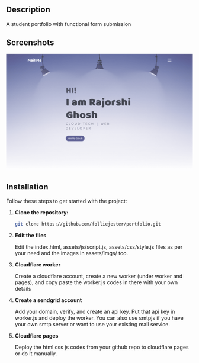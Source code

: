 ## Description

A student portfolio with functional form submission

## Screenshots

![Screenshot](assets/imgs/ss.png)

## Installation

Follow these steps to get started with the project:

1. **Clone the repository:**

   ```bash
   git clone https://github.com/folliejester/portfolio.git

2. **Edit the files**

   Edit the index.html, assets/js/script.js, assets/css/style.js files as per your need and the images in assets/imgs/ too.

3. **Cloudflare worker**

   Create a cloudflare account, create a new worker (under worker and pages), and copy paste the worker.js codes in there with your own details

4. **Create a sendgrid account**

   Add your domain, verify, and create an api key. Put that api key in worker.js and deploy the worker. You can also use smtpjs if you have your own smtp server or want to use your existing mail service.

5. **Cloudflare pages**

   Deploy the html css js codes from your github repo to cloudflare pages or do it manually.
